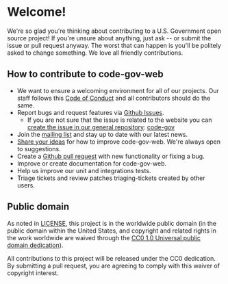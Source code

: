 # Welcome!

We're so glad you're thinking about contributing to a U.S. Government open source project! If you're unsure about anything, just ask -- or submit the issue or pull request anyway. The worst that can happen is you'll be politely asked to change something. We love all friendly contributions.

## How to contribute to code-gov-web

- We want to ensure a welcoming environment for all of our projects. Our staff follows this [Code of Conduct](https://github.com/GSA/code-gov-web/blob/master/CODE_OF_CONDUCT.md) and all contributors should do the same.
- Report bugs and request features via [Github Issues](https://github.com/GSA/code-gov-web/issues).
   - If you are not sure that the issue is related to the website you can [create the issue in our general repository](https://github.com/gsa/code-gov/issue/new): [code-gov](https://github.com/gsa/code-gov)
- Join the [mailing list](http://code.us15.list-manage.com/subscribe?u=57dec439b29289fc14396b8db&id=a317168ea7) and stay up to date with our latest news.
- [Share your ideas](mailto://code@gsa.gov) for how to improve code-gov-web. We're always open to suggestions.
- Create a [Github pull request](https://help.github.com/articles/creating-a-pull-request/) with new functionality or fixing a bug.
- Improve or create documentation for code-gov-web.
- Help us improve our unit and integrations tests.
- Triage tickets and review patches triaging-tickets created by other users.

## Public domain

As noted in [LICENSE](LICENSE.md), this project is in the worldwide public domain (in the public domain within the United States, and copyright and related rights in the work worldwide are waived through the [CC0 1.0 Universal public domain dedication](https://creativecommons.org/publicdomain/zero/1.0/)).

All contributions to this project will be released under the CC0 dedication. By submitting a pull request, you are agreeing to comply with this waiver of copyright interest.
